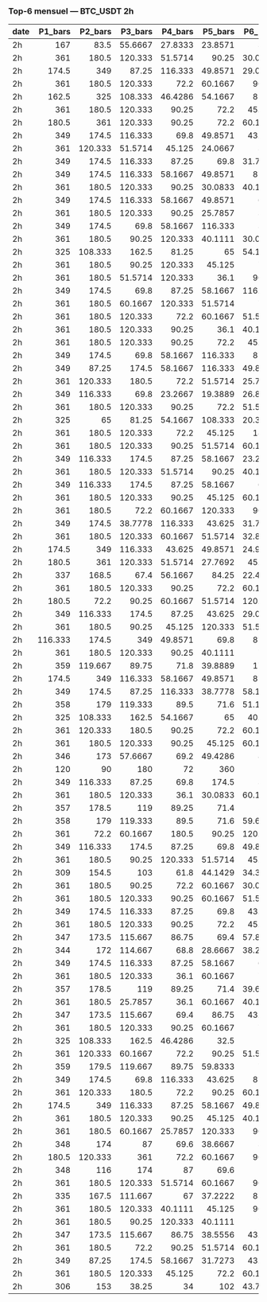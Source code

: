 ### Top‑6 mensuel — BTC_USDT 2h

| date   |   P1_bars |   P2_bars |   P3_bars |   P4_bars |   P5_bars |   P6_bars |      LFP | P1_vol   | P2_vol   | P3_vol   | LFP_vol   |
|:-------|----------:|----------:|----------:|----------:|----------:|----------:|---------:|:---------|:---------|:---------|:----------|
| 2h     |   167     |    83.5   |   55.6667 |   27.8333 |   23.8571 |   33.4    | 0.76704  |          |          |          |           |
| 2h     |   361     |   180.5   |  120.333  |   51.5714 |   90.25   |   30.0833 | 0.86931  |          |          |          |           |
| 2h     |   174.5   |   349     |   87.25   |  116.333  |   49.8571 |   29.0833 | 0.938627 |          |          |          |           |
| 2h     |   361     |   180.5   |  120.333  |   72.2    |   60.1667 |   90.25   | 0.96324  |          |          |          |           |
| 2h     |   162.5   |   325     |  108.333  |   46.4286 |   54.1667 |   81.25   | 0.89512  |          |          |          |           |
| 2h     |   361     |   180.5   |  120.333  |   90.25   |   72.2    |   45.125  | 0.971665 |          |          |          |           |
| 2h     |   180.5   |   361     |  120.333  |   90.25   |   72.2    |   60.1667 | 0.888401 |          |          |          |           |
| 2h     |   349     |   174.5   |  116.333  |   69.8    |   49.8571 |   43.625  | 0.941037 |          |          |          |           |
| 2h     |   361     |   120.333 |   51.5714 |   45.125  |   24.0667 |   36.1    | 0.840695 |          |          |          |           |
| 2h     |   349     |   174.5   |  116.333  |   87.25   |   69.8    |   31.7273 | 0.888438 |          |          |          |           |
| 2h     |   349     |   174.5   |  116.333  |   58.1667 |   49.8571 |   87.25   | 0.951941 |          |          |          |           |
| 2h     |   361     |   180.5   |  120.333  |   90.25   |   30.0833 |   40.1111 | 0.953467 |          |          |          |           |
| 2h     |   349     |   174.5   |  116.333  |   58.1667 |   49.8571 |   69.8    | 0.967666 |          |          |          |           |
| 2h     |   361     |   180.5   |  120.333  |   90.25   |   25.7857 |   36.1    | 0.933835 |          |          |          |           |
| 2h     |   349     |   174.5   |   69.8    |   58.1667 |  116.333  |   34.9    | 0.855446 |          |          |          |           |
| 2h     |   361     |   180.5   |   90.25   |  120.333  |   40.1111 |   30.0833 | 0.939194 |          |          |          |           |
| 2h     |   325     |   108.333 |  162.5    |   81.25   |   65      |   54.1667 | 0.955005 |          |          |          |           |
| 2h     |   361     |   180.5   |   90.25   |  120.333  |   45.125  |   72.2    | 0.923482 |          |          |          |           |
| 2h     |   361     |   180.5   |   51.5714 |  120.333  |   36.1    |   90.25   | 0.850081 |          |          |          |           |
| 2h     |   349     |   174.5   |   69.8    |   87.25   |   58.1667 |  116.333  | 0.925029 |          |          |          |           |
| 2h     |   361     |   180.5   |   60.1667 |  120.333  |   51.5714 |   72.2    | 0.950714 |          |          |          |           |
| 2h     |   361     |   180.5   |  120.333  |   72.2    |   60.1667 |   51.5714 | 0.925575 |          |          |          |           |
| 2h     |   361     |   180.5   |  120.333  |   90.25   |   36.1    |   40.1111 | 0.741435 |          |          |          |           |
| 2h     |   361     |   180.5   |  120.333  |   90.25   |   72.2    |   45.125  | 0.969969 |          |          |          |           |
| 2h     |   349     |   174.5   |   69.8    |   58.1667 |  116.333  |   87.25   | 0.849849 |          |          |          |           |
| 2h     |   349     |    87.25  |  174.5    |   58.1667 |  116.333  |   49.8571 | 0.728231 |          |          |          |           |
| 2h     |   361     |   120.333 |  180.5    |   72.2    |   51.5714 |   25.7857 | 0.911399 |          |          |          |           |
| 2h     |   349     |   116.333 |   69.8    |   23.2667 |   19.3889 |   26.8462 | 0.930256 |          |          |          |           |
| 2h     |   361     |   180.5   |  120.333  |   90.25   |   72.2    |   51.5714 | 0.819264 |          |          |          |           |
| 2h     |   325     |    65     |   81.25   |   54.1667 |  108.333  |   20.3125 | 0.72107  |          |          |          |           |
| 2h     |   361     |   180.5   |  120.333  |   72.2    |   45.125  |   18.05   | 0.919506 |          |          |          |           |
| 2h     |   361     |   180.5   |  120.333  |   90.25   |   51.5714 |   60.1667 | 0.917824 |          |          |          |           |
| 2h     |   349     |   116.333 |  174.5    |   87.25   |   58.1667 |   23.2667 | 0.964951 |          |          |          |           |
| 2h     |   361     |   180.5   |  120.333  |   51.5714 |   90.25   |   40.1111 | 0.947885 |          |          |          |           |
| 2h     |   349     |   116.333 |  174.5    |   87.25   |   58.1667 |   69.8    | 0.913009 |          |          |          |           |
| 2h     |   361     |   180.5   |  120.333  |   90.25   |   45.125  |   60.1667 | 0.705848 |          |          |          |           |
| 2h     |   361     |   180.5   |   72.2    |   60.1667 |  120.333  |   90.25   | 0.971646 |          |          |          |           |
| 2h     |   349     |   174.5   |   38.7778 |  116.333  |   43.625  |   31.7273 | 0.891446 |          |          |          |           |
| 2h     |   361     |   180.5   |  120.333  |   60.1667 |   51.5714 |   32.8182 | 0.913066 |          |          |          |           |
| 2h     |   174.5   |   349     |  116.333  |   43.625  |   49.8571 |   24.9286 | 0.860565 |          |          |          |           |
| 2h     |   180.5   |   361     |  120.333  |   51.5714 |   27.7692 |   45.125  | 0.82298  |          |          |          |           |
| 2h     |   337     |   168.5   |   67.4    |   56.1667 |   84.25   |   22.4667 | 0.963413 |          |          |          |           |
| 2h     |   361     |   180.5   |  120.333  |   90.25   |   72.2    |   60.1667 | 0.918353 |          |          |          |           |
| 2h     |   180.5   |    72.2   |   90.25   |   60.1667 |   51.5714 |  120.333  | 0.760478 |          |          |          |           |
| 2h     |   349     |   116.333 |  174.5    |   87.25   |   43.625  |   29.0833 | 0.558662 |          |          |          |           |
| 2h     |   361     |   180.5   |   90.25   |   45.125  |  120.333  |   51.5714 | 0.977688 |          |          |          |           |
| 2h     |   116.333 |   174.5   |  349      |   49.8571 |   69.8    |   87.25   | 0.820174 |          |          |          |           |
| 2h     |   361     |   180.5   |  120.333  |   90.25   |   40.1111 |   72.2    | 0.924637 |          |          |          |           |
| 2h     |   359     |   119.667 |   89.75   |   71.8    |   39.8889 |  179.5    | 0.859316 |          |          |          |           |
| 2h     |   174.5   |   349     |  116.333  |   58.1667 |   49.8571 |   87.25   | 0.843965 |          |          |          |           |
| 2h     |   349     |   174.5   |   87.25   |  116.333  |   38.7778 |   58.1667 | 0.781396 |          |          |          |           |
| 2h     |   358     |   179     |  119.333  |   89.5    |   71.6    |   51.1429 | 0.87134  |          |          |          |           |
| 2h     |   325     |   108.333 |  162.5    |   54.1667 |   65      |   40.625  | 0.916457 |          |          |          |           |
| 2h     |   361     |   120.333 |  180.5    |   90.25   |   72.2    |   60.1667 | 0.851319 |          |          |          |           |
| 2h     |   361     |   180.5   |  120.333  |   90.25   |   45.125  |   60.1667 | 0.958247 |          |          |          |           |
| 2h     |   346     |   173     |   57.6667 |   69.2    |   49.4286 |   86.5    | 0.960615 |          |          |          |           |
| 2h     |   120     |    90     |  180      |   72      |  360      |   60      | 0.784889 |          |          |          |           |
| 2h     |   349     |   116.333 |   87.25   |   69.8    |  174.5    |   34.9    | 0.944434 |          |          |          |           |
| 2h     |   361     |   180.5   |  120.333  |   36.1    |   30.0833 |   60.1667 | 0.920674 |          |          |          |           |
| 2h     |   357     |   178.5   |  119      |   89.25   |   71.4    |   59.5    | 0.891736 |          |          |          |           |
| 2h     |   358     |   179     |  119.333  |   89.5    |   71.6    |   59.6667 | 0.970657 |          |          |          |           |
| 2h     |   361     |    72.2   |   60.1667 |  180.5    |   90.25   |  120.333  | 0.909888 |          |          |          |           |
| 2h     |   349     |   116.333 |  174.5    |   87.25   |   69.8    |   49.8571 | 0.945532 |          |          |          |           |
| 2h     |   361     |   180.5   |   90.25   |  120.333  |   51.5714 |   45.125  | 0.885223 |          |          |          |           |
| 2h     |   309     |   154.5   |  103      |   61.8    |   44.1429 |   34.3333 | 0.942165 |          |          |          |           |
| 2h     |   361     |   180.5   |   90.25   |   72.2    |   60.1667 |   30.0833 | 0.894504 |          |          |          |           |
| 2h     |   361     |   180.5   |  120.333  |   90.25   |   60.1667 |   51.5714 | 0.951018 |          |          |          |           |
| 2h     |   349     |   174.5   |  116.333  |   87.25   |   69.8    |   43.625  | 0.972371 |          |          |          |           |
| 2h     |   361     |   180.5   |  120.333  |   90.25   |   72.2    |   45.125  | 0.940037 |          |          |          |           |
| 2h     |   347     |   173.5   |  115.667  |   86.75   |   69.4    |   57.8333 | 0.830016 |          |          |          |           |
| 2h     |   344     |   172     |  114.667  |   68.8    |   28.6667 |   38.2222 | 0.920041 |          |          |          |           |
| 2h     |   349     |   174.5   |  116.333  |   87.25   |   58.1667 |   69.8    | 0.982358 |          |          |          |           |
| 2h     |   361     |   180.5   |  120.333  |   36.1    |   60.1667 |   72.2    | 0.867806 |          |          |          |           |
| 2h     |   357     |   178.5   |  119      |   89.25   |   71.4    |   39.6667 | 0.903806 |          |          |          |           |
| 2h     |   361     |   180.5   |   25.7857 |   36.1    |   60.1667 |   40.1111 | 0.953992 |          |          |          |           |
| 2h     |   347     |   173.5   |  115.667  |   69.4    |   86.75   |   43.375  | 0.931844 |          |          |          |           |
| 2h     |   361     |   180.5   |  120.333  |   90.25   |   60.1667 |   72.2    | 0.897267 |          |          |          |           |
| 2h     |   325     |   108.333 |  162.5    |   46.4286 |   32.5    |   65      | 0.943596 |          |          |          |           |
| 2h     |   361     |   120.333 |   60.1667 |   72.2    |   90.25   |   51.5714 | 0.867779 |          |          |          |           |
| 2h     |   359     |   179.5   |  119.667  |   89.75   |   59.8333 |   71.8    | 0.96583  |          |          |          |           |
| 2h     |   349     |   174.5   |   69.8    |  116.333  |   43.625  |   87.25   | 0.955351 |          |          |          |           |
| 2h     |   361     |   120.333 |  180.5    |   72.2    |   90.25   |   60.1667 | 0.978504 |          |          |          |           |
| 2h     |   174.5   |   349     |  116.333  |   87.25   |   58.1667 |   49.8571 | 0.889637 |          |          |          |           |
| 2h     |   361     |   180.5   |  120.333  |   90.25   |   45.125  |   40.1111 | 0.752123 |          |          |          |           |
| 2h     |   361     |   180.5   |   60.1667 |   25.7857 |  120.333  |   90.25   | 0.983816 |          |          |          |           |
| 2h     |   348     |   174     |   87      |   69.6    |   38.6667 |   34.8    | 0.664061 |          |          |          |           |
| 2h     |   180.5   |   120.333 |  361      |   72.2    |   60.1667 |   90.25   | 0.867173 |          |          |          |           |
| 2h     |   348     |   116     |  174      |   87      |   69.6    |   58      | 0.818626 |          |          |          |           |
| 2h     |   361     |   180.5   |  120.333  |   51.5714 |   60.1667 |   90.25   | 0.941654 |          |          |          |           |
| 2h     |   335     |   167.5   |  111.667  |   67      |   37.2222 |   83.75   | 0.895957 |          |          |          |           |
| 2h     |   361     |   180.5   |  120.333  |   40.1111 |   45.125  |   90.25   | 0.912294 |          |          |          |           |
| 2h     |   361     |   180.5   |   90.25   |  120.333  |   40.1111 |   72.2    | 0.815678 |          |          |          |           |
| 2h     |   347     |   173.5   |  115.667  |   86.75   |   38.5556 |   43.375  | 0.956587 |          |          |          |           |
| 2h     |   361     |   180.5   |   72.2    |   90.25   |   51.5714 |   60.1667 | 0.869761 |          |          |          |           |
| 2h     |   349     |    87.25  |  174.5    |   58.1667 |   31.7273 |   43.625  | 0.960682 |          |          |          |           |
| 2h     |   361     |   180.5   |  120.333  |   45.125  |   72.2    |   60.1667 | 0.958937 |          |          |          |           |
| 2h     |   306     |   153     |   38.25   |   34      |  102      |   43.7143 | 0.887581 |          |          |          |           |